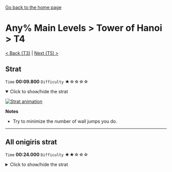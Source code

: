 [Go back to the home page](https://github.com/Doublevil/scbspeedrun)

# Any% Main Levels > Tower of Hanoi > T4

[< Back (T3)](https://github.com/Doublevil/scbspeedrun/blob/main/levels/any_ml/T/T3.md) | [Next (T5) >](https://github.com/Doublevil/scbspeedrun/blob/main/levels/any_ml/T/T5.md)

## Strat

`Time` **00:09.800** `Difficulty` ★☆☆☆☆
<details open>
  <summary>Click to show/hide the strat</summary>

  [![Strat animation](https://github.com/Doublevil/scbspeedrun/blob/main/media/levels/T/T4_Strat.webp)](https://github.com/Doublevil/scbspeedrun/blob/main/media/levels/T/T4_Strat.mp4?raw=true)

  **Notes**
  - Try to minimize the number of wall jumps you do.
</details>

---
## All onigiris strat

`Time` **00:24.000** `Difficulty` ★★☆☆☆
<details>
  <summary>Click to show/hide the strat</summary>

  [![Strat animation](https://github.com/Doublevil/scbspeedrun/blob/main/media/levels/T/T4_DoubleOnigiri.webp)](https://github.com/Doublevil/scbspeedrun/blob/main/media/levels/T/T4_DoubleOnigiri.mp4?raw=true)

  **Notes**
  - Another strat that is only slightly slower (about 1.2s slower) is to grab the onigiri on the top of the tower first, and then fall right on the other one.
</details>
